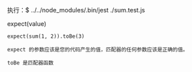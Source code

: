 
执行：$ ../../node_modules/.bin/jest ./sum.test.js


expect(value)
	
	expect(sum(1, 2)).toBe(3)

	expect 的参数应该是您的代码产生的值，匹配器的任何参数应该是正确的值。

	toBe 是匹配器函数